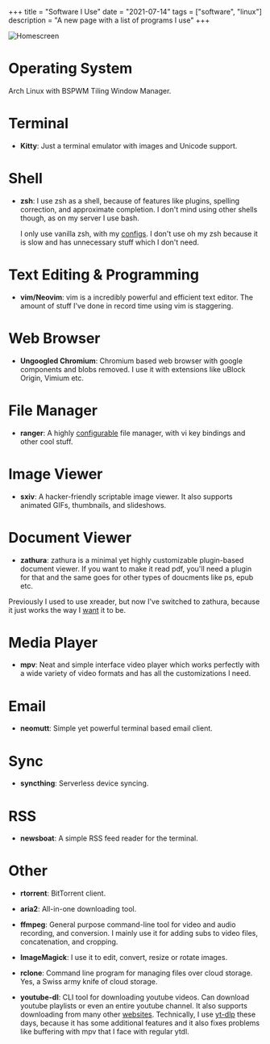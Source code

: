 +++
title = "Software I Use"
date = "2021-07-14"
tags = ["software", "linux"]
description = "A new page with a list of programs I use"
+++

![Homescreen](/img/home.webp)

# Operating System

Arch Linux with BSPWM Tiling Window Manager.

# Terminal

- **Kitty**: Just a terminal emulator with images and Unicode support.

# Shell

- **zsh**: I use zsh as a shell, because of features like plugins, spelling correction, and approximate completion. I don't mind using other shells though, as on my server I use bash.

  I only use vanilla zsh, with my [configs](https://github.com/prateekpunetha/dotfiles). I don't use oh my zsh because it is slow and has unnecessary stuff which I don't need.

# Text Editing & Programming

- **vim/Neovim**: vim is a incredibly powerful and efficient text editor. The amount of stuff I've done in record time using vim is staggering.

# Web Browser

- **Ungoogled Chromium**: Chromium based web browser with google components and blobs removed. I use it with extensions like uBlock Origin, Vimium etc.

# File Manager

- **ranger**: A highly [configurable](https://github.com/prateekpunetha/dotfiles/tree/master/ranger/.config/ranger) file manager, with vi key bindings and other cool stuff.

# Image Viewer

- **sxiv**: A hacker-friendly scriptable image viewer. It also supports animated GIFs, thumbnails, and slideshows.

# Document Viewer

- **zathura**: zathura is a minimal yet highly customizable plugin-based document viewer. If you want to make it read pdf, you'll need a plugin for that and the same goes for other types of doucments like ps, epub etc.

Previously I used to use xreader, but now I've switched to zathura, because it just works
the way I [want](https://github.com/prateekpunetha/dotfiles/blob/master/zathura/.config/zathura/zathurarc)
it to be.

# Media Player

- **mpv**: Neat and simple interface video player which works perfectly with a wide variety of video formats and has all the customizations I need.

# Email

- **neomutt**: Simple yet powerful terminal based email client.

# Sync

- **syncthing**: Serverless device syncing.

# RSS

- **newsboat**: A simple RSS feed reader for the terminal.

# Other

- **rtorrent**: BitTorrent client.

- **aria2**: All-in-one downloading tool.

- **ffmpeg**: General purpose command-line tool for video and audio recording, and conversion. I mainly use it for adding subs to video files, concatenation, and cropping.

- **ImageMagick**: I use it to edit, convert, resize or rotate images.

- **rclone**: Command line program for managing files over cloud storage. Yes, a Swiss army knife of cloud storage.

- **youtube-dl**: CLI tool for downloading youtube videos. Can download youtube playlists or even an entire youtube channel. It also supports downloading from many other [websites](https://ytdl-org.github.io/youtube-dl/supportedsites.html).
  Technically, I use [yt-dlp](https://github.com/yt-dlp) these days, because it has some additional features and it also fixes problems like buffering with mpv that I face with regular ytdl.
